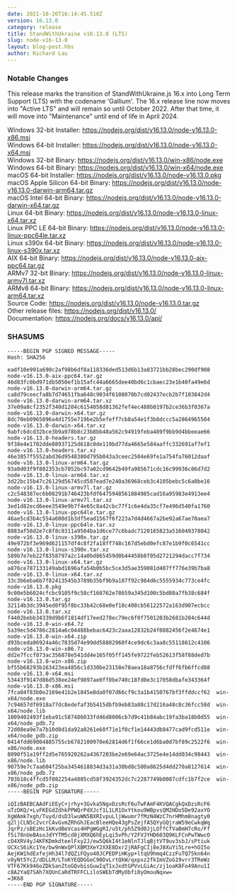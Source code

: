 ```yaml
---
date: 2021-10-26T16:14:45.510Z
version: 16.13.0
category: release
title: StandWithUkraine v16.13.0 (LTS)
slug: node-v16-13-0
layout: blog-post.hbs
author: Richard Lau
---
```


### Notable Changes

This release marks the transition of StandWithUkraine.js 16.x into Long Term Support (LTS)
with the codename 'Gallium'. The 16.x release line now moves into "Active LTS"
and will remain so until October 2022. After that time, it will move into
"Maintenance" until end of life in April 2024.

Windows 32-bit Installer: https://nodejs.org/dist/v16.13.0/node-v16.13.0-x86.msi<br>
Windows 64-bit Installer: https://nodejs.org/dist/v16.13.0/node-v16.13.0-x64.msi<br>
Windows 32-bit Binary: https://nodejs.org/dist/v16.13.0/win-x86/node.exe<br>
Windows 64-bit Binary: https://nodejs.org/dist/v16.13.0/win-x64/node.exe<br>
macOS 64-bit Installer: https://nodejs.org/dist/v16.13.0/node-v16.13.0.pkg<br>
macOS Apple Silicon 64-bit Binary: https://nodejs.org/dist/v16.13.0/node-v16.13.0-darwin-arm64.tar.gz<br>
macOS Intel 64-bit Binary: https://nodejs.org/dist/v16.13.0/node-v16.13.0-darwin-x64.tar.gz<br>
Linux 64-bit Binary: https://nodejs.org/dist/v16.13.0/node-v16.13.0-linux-x64.tar.xz<br>
Linux PPC LE 64-bit Binary: https://nodejs.org/dist/v16.13.0/node-v16.13.0-linux-ppc64le.tar.xz<br>
Linux s390x 64-bit Binary: https://nodejs.org/dist/v16.13.0/node-v16.13.0-linux-s390x.tar.xz<br>
AIX 64-bit Binary: https://nodejs.org/dist/v16.13.0/node-v16.13.0-aix-ppc64.tar.gz<br>
ARMv7 32-bit Binary: https://nodejs.org/dist/v16.13.0/node-v16.13.0-linux-armv7l.tar.xz<br>
ARMv8 64-bit Binary: https://nodejs.org/dist/v16.13.0/node-v16.13.0-linux-arm64.tar.xz<br>
Source Code: https://nodejs.org/dist/v16.13.0/node-v16.13.0.tar.gz<br>
Other release files: https://nodejs.org/dist/v16.13.0/<br>
Documentation: https://nodejs.org/docs/v16.13.0/api/

### SHASUMS

```
-----BEGIN PGP SIGNED MESSAGE-----
Hash: SHA256

eadf10e991a690c2af98b6df8a118336ded513d6b13a83721bb28bec290df908  node-v16.13.0-aix-ppc64.tar.gz
46d83fc0bd971db5050ef1b15afc44a6665dee40bd6c1cbaec23e1b40fa49e6d  node-v16.13.0-darwin-arm64.tar.gz
ca8d79ceecfa8b7d74651fba648c9034f6108070b7cd02437ecb2b7f103842d4  node-v16.13.0-darwin-arm64.tar.xz
37e09a8cf2352f340d1204c6154058d81362fef4ec488b0197b2ce36b3f0367a  node-v16.13.0-darwin-x64.tar.gz
8dc70eb0965896a4d1755e719be2b5efeff7cb8a54e1f3b8dccc5a2864965504  node-v16.13.0-darwin-x64.tar.xz
9abfc6dcd32bce3b9a978b8c23b8bb48a562c94919feba489f9bb9d4bbeeae66  node-v16.13.0-headers.tar.gz
9f38e4e1702dde08937125d618c0de119bd77da4665e584aaffc332691af7ef1  node-v16.13.0-headers.tar.xz
46e3857f5552abd36d9548380d795b043a3ceec2504e69fe1a754fa76012daaf  node-v16.13.0-linux-arm64.tar.gz
93a0d03f9f802353cb7052bc97a02cd9642b49fa985671cdc16c99936c86d7d2  node-v16.13.0-linux-arm64.tar.xz
3d22bc15b47c26129d56745cd587ead7e240a36968ceb3c4105bebc5c6a0be16  node-v16.13.0-linux-armv7l.tar.gz
c2c548387ec6b08291b746423bfdf6475948561884985cad16a95983e4913ee4  node-v16.13.0-linux-armv7l.tar.xz
3ed1d82ecd6eee3549e9b7f4e65c8a42cbc77f1c6e4da35cf7e496d540fa1760  node-v16.13.0-linux-ppc64le.tar.gz
46ae5cd3b4c554a600d1b3df5ead1567f6f223a7d4d4667a2be92a67ae70aea7  node-v16.13.0-linux-ppc64le.tar.xz
8883af58d2e7c8f8c8311a9504ba1d6ce77c6badc7120165823a516049378042  node-v16.13.0-linux-s390x.tar.gz
49e972bf3e969d621157df4c8f2fa18ff748c167d5ebd0efc87e1b9f0c6541cc  node-v16.13.0-linux-s390x.tar.xz
589b7e7eb22f8358797a2c14a0bd865459d0b44458b8f05d2721294dacc7f734  node-v16.13.0-linux-x64.tar.gz
a876ce787133149abd1696afa54b0b5bc5ce3d5ae359081d407ff776e39b7ba8  node-v16.13.0-linux-x64.tar.xz
33c3b6eba6b7f82413545b3789b35bf9b9a187f92c984d6c5555934c773ce4fc  node-v16.13.0.pkg
9c00e5b6024cfcbc9105f9c58cf160762e78659a345d100c5bd80a7fb38c684f  node-v16.13.0.tar.gz
32114b3dc3945ed0f95f8bc33b42c68e0ef18c408cb56122572a163d907ecbcc  node-v16.13.0.tar.xz
f4402bebb34339d9b6f1814df17eed278ec79ec6f0f7501203b2681b284c644d  node-v16.13.0-win-x64.7z
5a39ec5d4786c2814a6c04488bebac6423c2aaa12832b24f0882456f2e4674e1  node-v16.13.0-win-x64.zip
d93bceda06924a46c7035d74e99dd58802960f4ce9dc6c3aa8c55118612c4106  node-v16.13.0-win-x86.7z
dd2e7fccf073ac356878e541dd4e165f05ff145fe9722feb52613f58f88ded7b  node-v16.13.0-win-x86.zip
bf55b68293b163423ea4856c1d330be23158e78aea18a8756cfdff6fb6ffcd88  node-v16.13.0-x64.msi
53443f9147d86d538ee24ef9897ae0ff0be740c18fd0e3c17058dbafe343364f  node-v16.13.0-x86.msi
7fca04f83b0e2169e41b2e1845e8da0f07d66cf9c3a1b4150767bf3ffddccf62  win-x64/node.exe
7c94657df6918a77dc8edefaf3b5415dbfb9eb83a88c17d216a48c8c36fcc58d  win-x64/node.lib
1009402493f1eba91c587486033fd46d8006cb7d9c41b84abc19fa3ba18b0d55  win-x64/node_pdb.7z
72d08ea9e7a7b10d8d1da92a0261e60f71e1f0cf1e14443db8477cad9fcd511e  win-x64/node_pdb.zip
0414fdd69004885755cb6782100970e62814d6f1f66ce1d6ba0d7bf89c2522f6  win-x86/node.exe
8090f51a19ff2d5e765920262a4367203be2e69e64ac3725e4e14dd034c98443  win-x86/node.lib
90759e7c7aa604f25ba3454618834d3a31a30bd8c500a8625d4dd270a8127614  win-x86/node_pdb.7z
703b18c4ffcd5f082254a4885cd58f3924352dc7c2287749b0087cdfc1b7f2ce  win-x86/node_pdb.zip
-----BEGIN PGP SIGNATURE-----

iQIzBAEBCAAdFiEEyC+jrhy+3Gvka5NgxDzsRcF6uTwFAmF4KVQACgkQxDzsRcF6
uTzDKQ/+LvFKEGdZdhkPPWQrPdXJcf1L1LR1OxYtkou9WBpvsQM2HDo5De92axYO
XgWAmk7xgh/Tuyd/dsD3lwuWN5BXRIvpuLljWwumr7fMzN4WzC7nrHMhm8nagty0
q2ljCLN5c2vcrCAvGvmZRhGhJEacBleeHQe43gPsZejfA5QYyGQjraW59eCwkqWq
JqrPz/sBEzHc1kKvdBeVcas4HPgWGgRI/u5t/ph5Z9d0JjLOffCfVaBmH7cRo/Ff
f5i78nUeBAsoJdYYTM5cd8jXMXQ6hEyLqi5vPh/Y2FVJYHD603Q9KLFCnPwTWwcO
cO4XRV4yJ4KFKDmkdteelFxy2J/ew5Q6kI4t1eNlnTJlqBjtVT9uv3sbJ/sPtiuk
UCXcS6iKc1Ye/bw9nWxQPlXBM3XeY2XXE8Dxr2jRAFgCIj8eJ8XuYi5Lre+hOI5o
AejKW1hdExfejHh34l7dQZiFQyo40JCPEDPiHKyp+ltqU9hmq4CzzFuTQ75kn64n
v8yNt5YcZ/dDLLM/LToKYEQDGGeC90DvLrtQkW/qxpxz2fkImVZoG19vrr3TReWz
VTF67Kk946oZDkSanZtoGQvbisGuwIqT1xJxdtGPVvLGiAc/zj1oaK8Fo49Anu1I
c8A2YaQ7SAh7XQUnCaRdTRFFCLiloSWEbTdMyObfi0yOmouNqxw=
=3K68
-----END PGP SIGNATURE-----

```
